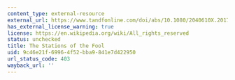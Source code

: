```yaml
---
content_type: external-resource
external_url: https://www.tandfonline.com/doi/abs/10.1080/2040610X.2017.1343273
has_external_license_warning: true
license: https://en.wikipedia.org/wiki/All_rights_reserved
status: unchecked
title: The Stations of the Fool
uid: 9c46e21f-6996-4f52-bba9-841e7d422950
url_status_code: 403
wayback_url: ''
---
```

